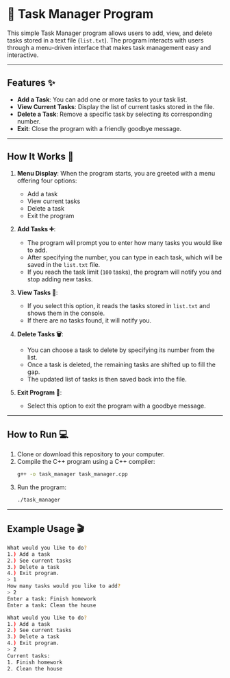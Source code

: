 # 📝 Task Manager Program

This simple Task Manager program allows users to add, view, and delete tasks stored in a text file (`list.txt`). The program interacts with users through a menu-driven interface that makes task management easy and interactive.

---

## Features ✨

- **Add a Task**: You can add one or more tasks to your task list.
- **View Current Tasks**: Display the list of current tasks stored in the file.
- **Delete a Task**: Remove a specific task by selecting its corresponding number.
- **Exit**: Close the program with a friendly goodbye message.

---

## How It Works 🚀

1. **Menu Display**: When the program starts, you are greeted with a menu offering four options:

   - Add a task
   - View current tasks
   - Delete a task
   - Exit the program

2. **Add Tasks ➕**:

   - The program will prompt you to enter how many tasks you would like to add.
   - After specifying the number, you can type in each task, which will be saved in the `list.txt` file.
   - If you reach the task limit (`100` tasks), the program will notify you and stop adding new tasks.

3. **View Tasks 👀**:

   - If you select this option, it reads the tasks stored in `list.txt` and shows them in the console.
   - If there are no tasks found, it will notify you.

4. **Delete Tasks 🗑️**:

   - You can choose a task to delete by specifying its number from the list.
   - Once a task is deleted, the remaining tasks are shifted up to fill the gap.
   - The updated list of tasks is then saved back into the file.

5. **Exit Program 👋**:
   - Select this option to exit the program with a goodbye message.

---

## How to Run 💻

1. Clone or download this repository to your computer.
2. Compile the C++ program using a C++ compiler:
   ```bash
   g++ -o task_manager task_manager.cpp
   ```
3. Run the program:
   ```bash
   ./task_manager
   ```

---

## Example Usage 🎬

```bash
What would you like to do?
1.) Add a task
2.) See current tasks
3.) Delete a task
4.) Exit program.
> 1
How many tasks would you like to add?
> 2
Enter a task: Finish homework
Enter a task: Clean the house

What would you like to do?
1.) Add a task
2.) See current tasks
3.) Delete a task
4.) Exit program.
> 2
Current tasks:
1. Finish homework
2. Clean the house
```
